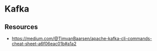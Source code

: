 # Kafka

## Resources

- https://medium.com/@TimvanBaarsen/apache-kafka-cli-commands-cheat-sheet-a6f06eac01b#a1a2
